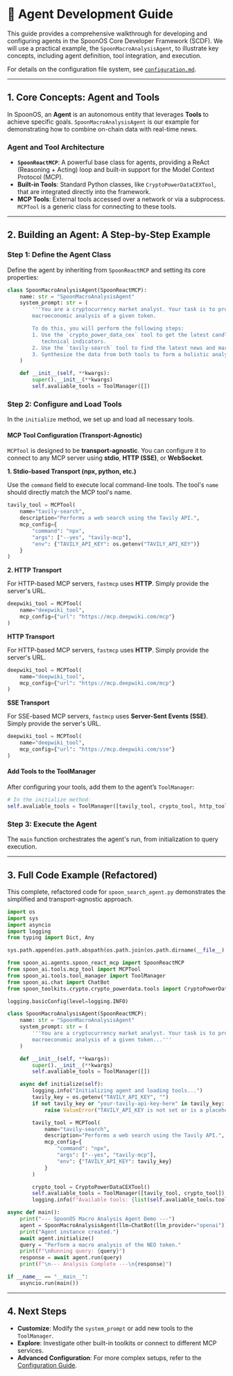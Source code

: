 
# 🤖 Agent Development Guide

This guide provides a comprehensive walkthrough for developing and configuring agents in the SpoonOS Core Developer Framework (SCDF). We will use a practical example, the `SpoonMacroAnalysisAgent`, to illustrate key concepts, including agent definition, tool integration, and execution.

For details on the configuration file system, see [`configuration.md`](./configuration.md).

---

## 1. Core Concepts: Agent and Tools

In SpoonOS, an **Agent** is an autonomous entity that leverages **Tools** to achieve specific goals. `SpoonMacroAnalysisAgent` is our example for demonstrating how to combine on-chain data with real-time news.

### Agent and Tool Architecture

- **`SpoonReactMCP`**: A powerful base class for agents, providing a ReAct (Reasoning + Acting) loop and built-in support for the Model Context Protocol (MCP).
- **Built-in Tools**: Standard Python classes, like `CryptoPowerDataCEXTool`, that are integrated directly into the framework.
- **MCP Tools**: External tools accessed over a network or via a subprocess. `MCPTool` is a generic class for connecting to these tools.

---

## 2. Building an Agent: A Step-by-Step Example

### Step 1: Define the Agent Class

Define the agent by inheriting from `SpoonReactMCP` and setting its core properties:

```python
class SpoonMacroAnalysisAgent(SpoonReactMCP):
    name: str = "SpoonMacroAnalysisAgent"
    system_prompt: str = (
        '''You are a cryptocurrency market analyst. Your task is to provide a comprehensive
        macroeconomic analysis of a given token.

        To do this, you will perform the following steps:
        1. Use the `crypto_power_data_cex` tool to get the latest candlestick data and
           technical indicators.
        2. Use the `tavily-search` tool to find the latest news and market sentiment.
        3. Synthesize the data from both tools to form a holistic analysis.'''
    )

    def __init__(self, **kwargs):
        super().__init__(**kwargs)
        self.avaliable_tools = ToolManager([])
```

### Step 2: Configure and Load Tools

In the `initialize` method, we set up and load all necessary tools.

#### MCP Tool Configuration (Transport-Agnostic)

`MCPTool` is designed to be **transport-agnostic**. You can configure it to connect to any MCP server using **stdio**, **HTTP (SSE)**, or **WebSocket**.

**1. Stdio-based Transport (npx, python, etc.)**

Use the `command` field to execute local command-line tools. The tool's `name` should directly match the MCP tool's name.

```python
tavily_tool = MCPTool(
    name="tavily-search",
    description="Performs a web search using the Tavily API.",
    mcp_config={
        "command": "npx",
        "args": ["--yes", "tavily-mcp"],
        "env": {"TAVILY_API_KEY": os.getenv("TAVILY_API_KEY")}
    }
)
```

**2. HTTP Transport**

For HTTP-based MCP servers, `fastmcp` uses **HTTP**. Simply provide the server's URL.

```python
deepwiki_tool = MCPTool(
    name="deepwiki_tool",
    mcp_config={"url": "https://mcp.deepwiki.com/mcp"}
)
```

**HTTP Transport**

For HTTP-based MCP servers, `fastmcp` uses **HTTP**. Simply provide the server's URL.

```python
deepwiki_tool = MCPTool(
    name="deepwiki_tool",
    mcp_config={"url": "https://mcp.deepwiki.com/mcp"}
)
```

**SSE Transport**

For SSE-based MCP servers, `fastmcp` uses **Server-Sent Events (SSE)**. Simply provide the server's URL.

```python
deepwiki_tool = MCPTool(
    name="deepwiki_tool",
    mcp_config={"url": "https://mcp.deepwiki.com/sse"}
)
```

#### Add Tools to the ToolManager

After configuring your tools, add them to the agent’s `ToolManager`:

```python
# In the initialize method:
self.avaliable_tools = ToolManager([tavily_tool, crypto_tool, http_tool, ws_tool])
```

### Step 3: Execute the Agent

The `main` function orchestrates the agent's run, from initialization to query execution.

---

## 3. Full Code Example (Refactored)

This complete, refactored code for `spoon_search_agent.py` demonstrates the simplified and transport-agnostic approach.

```python
import os
import sys
import asyncio
import logging
from typing import Dict, Any

sys.path.append(os.path.abspath(os.path.join(os.path.dirname(__file__), '../../../spoon-toolkit')))

from spoon_ai.agents.spoon_react_mcp import SpoonReactMCP
from spoon_ai.tools.mcp_tool import MCPTool
from spoon_ai.tools.tool_manager import ToolManager
from spoon_ai.chat import ChatBot
from spoon_toolkits.crypto.crypto_powerdata.tools import CryptoPowerDataCEXTool

logging.basicConfig(level=logging.INFO)

class SpoonMacroAnalysisAgent(SpoonReactMCP):
    name: str = "SpoonMacroAnalysisAgent"
    system_prompt: str = (
        '''You are a cryptocurrency market analyst. Your task is to provide a comprehensive
        macroeconomic analysis of a given token...'''
    )

    def __init__(self, **kwargs):
        super().__init__(**kwargs)
        self.avaliable_tools = ToolManager([])

    async def initialize(self):
        logging.info("Initializing agent and loading tools...")
        tavily_key = os.getenv("TAVILY_API_KEY", "")
        if not tavily_key or "your-tavily-api-key-here" in tavily_key:
            raise ValueError("TAVILY_API_KEY is not set or is a placeholder.")

        tavily_tool = MCPTool(
            name="tavily-search",
            description="Performs a web search using the Tavily API.",
            mcp_config={
                "command": "npx",
                "args": ["--yes", "tavily-mcp"],
                "env": {"TAVILY_API_KEY": tavily_key}
            }
        )

        crypto_tool = CryptoPowerDataCEXTool()
        self.avaliable_tools = ToolManager([tavily_tool, crypto_tool])
        logging.info(f"Available tools: {list(self.avaliable_tools.tool_map.keys())}")

async def main():
    print("--- SpoonOS Macro Analysis Agent Demo ---")
    agent = SpoonMacroAnalysisAgent(llm=ChatBot(llm_provider="openai"))
    print("Agent instance created.")
    await agent.initialize()
    query = "Perform a macro analysis of the NEO token."
    print(f"\nRunning query: {query}")
    response = await agent.run(query)
    print(f"\n--- Analysis Complete ---\n{response}")

if __name__ == "__main__":
    asyncio.run(main())
```

---

## 4. Next Steps

- **Customize**: Modify the `system_prompt` or add new tools to the `ToolManager`.
- **Explore**: Investigate other built-in toolkits or connect to different MCP services.
- **Advanced Configuration**: For more complex setups, refer to the [Configuration Guide](./configuration.md).
